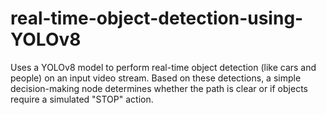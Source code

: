 # real-time-object-detection-using-YOLOv8
Uses a YOLOv8 model to perform real-time object detection (like cars and people) on an input video stream. Based on these detections, a simple decision-making node determines whether the path is clear or if objects require a simulated "STOP" action.
